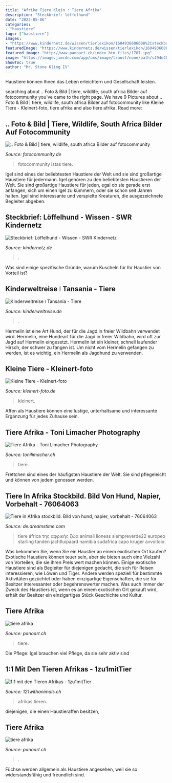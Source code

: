 ```yaml
---
title: "Afrika Tiere Klein : Tiere Afrika"
description: "Steckbrief: löffelhund"
date: "2022-05-06"
categories:
- "haustiere"
tags: ["haustiere"]
images:
- "https://www.kindernetz.de/wissen/tierlexikon/1604936606608%2Csteckbrief-loeffelhund-102~_v-16x9@2dXL_-77ed5d09bafd4e3cf6a5a0264e5e16ea35f14925.jpg"
featuredImage: "https://www.kindernetz.de/wissen/tierlexikon/1604936606608%2Csteckbrief-loeffelhund-102~_v-16x9@2dXL_-77ed5d09bafd4e3cf6a5a0264e5e16ea35f14925.jpg"
featured_image: "http://www.panoart.ch/index_htm_files/1787.jpg"
image: "https://image.jimcdn.com/app/cms/image/transf/none/path/s494e40d73001d0e7/image/i3e2975f95b648c60/version/1581025158/image.jpg"
ShowToc: true
author: "Mr. Stone Kling IV"
---
```



Haustiere können Ihnen das Leben erleichtern und Gesellschaft leisten.

	

		
searching about .. Foto &amp; Bild | tiere, wildlife, south africa Bilder auf fotocommunity you've came to the right page. We have 9 Pictures about .. Foto &amp; Bild | tiere, wildlife, south africa Bilder auf fotocommunity like Kleine Tiere - Kleinert-foto, tiere afrika and also tiere afrika. Read more:
		
    
## .. Foto &amp; Bild | Tiere, Wildlife, South Africa Bilder Auf Fotocommunity

<img loading=lazy src="https://img.fotocommunity.com/d57a22a2-1e1c-46a3-a38b-61bbd8cfefe2.jpg?height=1080" onerror="this.onerror=null;this.src='https://tse3.mm.bing.net/th?id=OIP.vMiL6B9zs-dmHr1EIQgUzAHaEK&amp;pid=15.1';" alt=".. Foto &amp; Bild | tiere, wildlife, south africa Bilder auf fotocommunity">

_Source: fotocommunity.de_

>fotocommunity istas tiere. 

	

Igel sind eines der beliebtesten Haustiere der Welt und sie sind großartige Haustiere für jedermann.
Igel gehören zu den beliebtesten Haustieren der Welt. Sie sind großartige Haustiere für jeden, egal ob sie gerade erst anfangen, sich um einen Igel zu kümmern, oder sie schon seit Jahren halten. Igel sind interessante und verspielte Kreaturen, die ausgezeichnete Begleiter abgeben.

    
## Steckbrief: Löffelhund - Wissen - SWR Kindernetz

<img loading=lazy src="https://www.kindernetz.de/wissen/tierlexikon/1604936606608%2Csteckbrief-loeffelhund-102~_v-16x9@2dXL_-77ed5d09bafd4e3cf6a5a0264e5e16ea35f14925.jpg" onerror="this.onerror=null;this.src='https://tse1.mm.bing.net/th?id=OIP.YEllk-DVZiP8jpJYJ8aVuQHaEK&amp;pid=15.1';" alt="Steckbrief: Löffelhund - Wissen - SWR Kindernetz">

_Source: kindernetz.de_

>. 

	

Was sind einige spezifische Gründe, warum Kuscheln für Ihr Haustier von Vorteil ist?

    
## Kinderweltreise ǀ Tansania - Tiere

<img loading=lazy src="https://www.kinderweltreise.de/fileadmin/user_upload/afrika/Tansania/Tiere_und_Pflanzen/loewen2-serengeti-px.jpg" onerror="this.onerror=null;this.src='https://tse4.mm.bing.net/th?id=OIP.v8fvdSbUIhpTDhyQ0w7bWgHaE9&amp;pid=15.1';" alt="Kinderweltreise ǀ Tansania - Tiere">

_Source: kinderweltreise.de_

>. 

	

Hermelin ist eine Art Hund, der für die Jagd in freier Wildbahn verwendet wird.
Hermelin, eine Hundeart für die Jagd in freier Wildbahn, wird oft zur Jagd auf Hermelin eingesetzt. Hermelin ist ein kleiner, schnell laufender Hirsch, der schwer zu fangen ist. Um nicht vom Hermelin gefangen zu werden, ist es wichtig, ein Hermelin als Jagdhund zu verwenden.

    
## Kleine Tiere - Kleinert-foto

<img loading=lazy src="https://kleinert-foto.de/gallery/KTP2008-SK-152.jpg" onerror="this.onerror=null;this.src='https://tse4.mm.bing.net/th?id=OIP.T1SIg8T1NNlQeapDW-46kgHaLH&amp;pid=15.1';" alt="Kleine Tiere - Kleinert-foto">

_Source: kleinert-foto.de_

>kleinert. 

	

Affen als Haustiere können eine lustige, unterhaltsame und interessante Ergänzung für jedes Zuhause sein.

    
## Tiere Afrika - Toni Limacher Photography

<img loading=lazy src="https://image.jimcdn.com/app/cms/image/transf/dimension=1920x400:format=jpg/path/s5b38639b53c1fd95/image/i932a9565088f2c49/version/1487628373/image.jpg" onerror="this.onerror=null;this.src='https://tse3.mm.bing.net/th?id=OIP.q_8K0D2tdt6kFDL9lKyVzQHaE5&amp;pid=15.1';" alt="Tiere Afrika - Toni Limacher Photography">

_Source: tonilimacher.ch_

>tiere. 

	

Frettchen sind eines der häufigsten Haustiere der Welt. Sie sind pflegeleicht und können von jedem genossen werden.

    
## Tiere In Afrika Stockbild. Bild Von Hund, Napier, Vorbehalt - 76064063

<img loading=lazy src="https://thumbs.dreamstime.com/b/tiere-afrika-76064063.jpg" onerror="this.onerror=null;this.src='https://tse4.mm.bing.net/th?id=OIP.1LiOjT94bZFk5JbDobF8tQHaE8&amp;pid=15.1';" alt="Tiere in Afrika stockbild. Bild von hund, napier, vorbehalt - 76064063">

_Source: de.dreamstime.com_

>tiere áfrica της αφρικής ζώα animali lioness siempreverde22 europeo starling tanden jachtluipaard namibia sudafrica capo kruger avvoltoio. 

	

Was bekommen Sie, wenn Sie ein Haustier an einem exotischen Ort kaufen?
Exotische Haustiere können teuer sein, aber sie bieten auch eine Vielzahl von Vorteilen, die sie ihren Preis wert machen können. Einige exotische Haustiere sind als Begleiter für diejenigen gedacht, die sich für Reisen interessieren, wie Löwen und Tiger. Andere werden speziell für bestimmte Aktivitäten gezüchtet oder haben einzigartige Eigenschaften, die sie für Besitzer interessanter oder begehrenswerter machen. Was auch immer der Zweck des Haustiers ist, wenn es an einem exotischen Ort gekauft wird, erhält der Besitzer ein einzigartiges Stück Geschichte und Kultur.

    
## Tiere Afrika

<img loading=lazy src="http://www.panoart.ch/index_htm_files/1775.jpg" onerror="this.onerror=null;this.src='https://tse3.mm.bing.net/th?id=OIP.1ZnE9Du7HcTXnWN6VBDlogHaE8&amp;pid=15.1';" alt="tiere afrika">

_Source: panoart.ch_

>tiere. 

	

Die Pflege: Igel brauchen viel Pflege, da sie sehr aktiv sind

    
## 1:1 Mit Den Tieren Afrikas - 1zu1mitTier

<img loading=lazy src="https://image.jimcdn.com/app/cms/image/transf/none/path/s494e40d73001d0e7/image/i3e2975f95b648c60/version/1581025158/image.jpg" onerror="this.onerror=null;this.src='https://tse2.mm.bing.net/th?id=OIP.2-Bpu2ukvdZQdmUKdlmFkQHaE8&amp;pid=15.1';" alt="1:1 mit den Tieren Afrikas - 1zu1mitTier">

_Source: 121withanimals.ch_

>afrikas tieren. 

	

diejenigen, die einen Haustieraffen besitzen,

    
## Tiere Afrika

<img loading=lazy src="http://www.panoart.ch/index_htm_files/1787.jpg" onerror="this.onerror=null;this.src='https://tse3.mm.bing.net/th?id=OIP.zm9lVvbn-etqgEoInS6XggHaE8&amp;pid=15.1';" alt="tiere afrika">

_Source: panoart.ch_

>. 

	

Füchse werden allgemein als Haustiere angesehen, weil sie so widerstandsfähig und freundlich sind.

